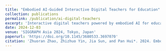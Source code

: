```yaml
---
title: "Embodied AI-Guided Interactive Digital Teachers for Education"
collection: publications
permalink: /publication/ai-digital-teachers
excerpt: 'Interactive digital teachers powered by embodied AI for educational applications.'
date: 2024-12-03
venue: 'SIGGRAPH Asia 2024, Tokyo, Japan'
paperurl: 'https://doi.org/10.1145/3680533.3697070'
citation: 'Zhuoran Zhao, Zhizhuo Yin, Jia Sun, and Pan Hui*. 2024. Embodied AI-Guided Interactive Digital Teachers for Education. In: Proceedings of the 17th ACM Special Interest Group on Computer Graphics Asia, Education Papers. SIGGRAPH Asia 2024, December 3-6, 2024. Tokyo, Japan. DOI: 10.1145/3680533.3697070'
---
```

